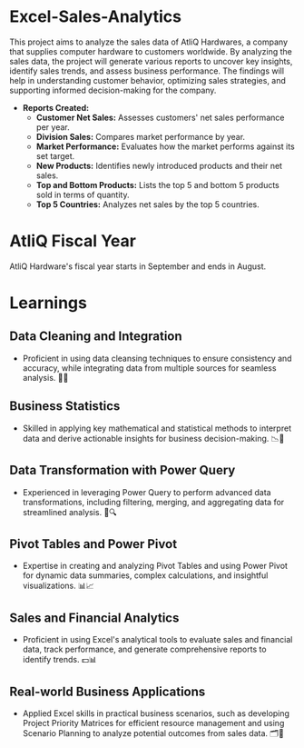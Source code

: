 # Excel-Sales-Analytics

This project aims to analyze the sales data of AtliQ Hardwares, a company that supplies computer hardware to customers worldwide. By analyzing the sales data, the project will generate various reports to uncover key insights, identify sales trends, and assess business performance. The findings will help in understanding customer behavior, optimizing sales strategies, and supporting informed decision-making for the company.


- **Reports Created:**
  - **Customer Net Sales:** Assesses customers' net sales performance per year.
  - **Division Sales:** Compares market performance by year.
  - **Market Performance:** Evaluates how the market performs against its set target.
  - **New Products:** Identifies newly introduced products and their net sales.
  - **Top and Bottom Products:** Lists the top 5 and bottom 5 products sold in terms of quantity.
  - **Top 5 Countries:** Analyzes net sales by the top 5 countries.


# AtliQ Fiscal Year

AtliQ Hardware's fiscal year starts in September and ends in August.


# Learnings

## Data Cleaning and Integration
- Proficient in using data cleansing techniques to ensure consistency and accuracy, while integrating data from multiple sources for seamless analysis. 🧹🔗

## Business Statistics
- Skilled in applying key mathematical and statistical methods to interpret data and derive actionable insights for business decision-making. 📉🧮

## Data Transformation with Power Query
- Experienced in leveraging Power Query to perform advanced data transformations, including filtering, merging, and aggregating data for streamlined analysis. 🔄🔍

## Pivot Tables and Power Pivot
- Expertise in creating and analyzing Pivot Tables and using Power Pivot for dynamic data summaries, complex calculations, and insightful visualizations. 📊📈

## Sales and Financial Analytics
- Proficient in using Excel's analytical tools to evaluate sales and financial data, track performance, and generate comprehensive reports to identify trends. 💵📊

## Real-world Business Applications
- Applied Excel skills in practical business scenarios, such as developing Project Priority Matrices for efficient resource management and using Scenario Planning to analyze potential outcomes from sales data. 🗂️🔮


  

